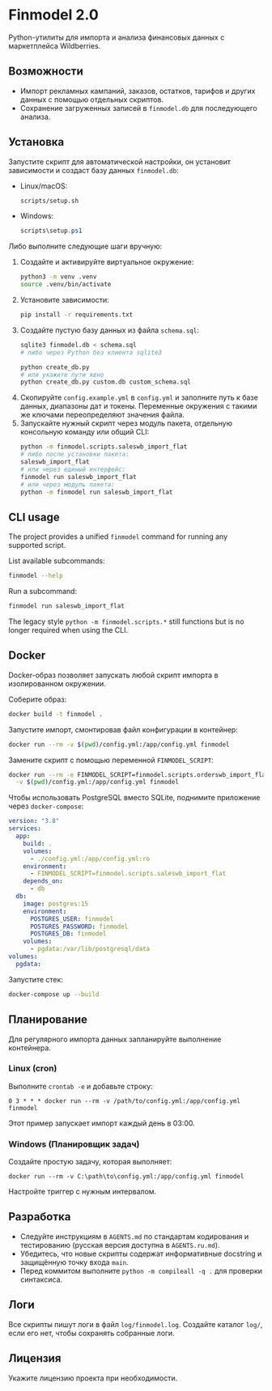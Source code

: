 # Finmodel 2.0

Python-утилиты для импорта и анализа финансовых данных с маркетплейса Wildberries.

## Возможности
- Импорт рекламных кампаний, заказов, остатков, тарифов и других данных с помощью отдельных скриптов.
- Сохранение загруженных записей в `finmodel.db` для последующего анализа.

## Установка
Запустите скрипт для автоматической настройки, он установит зависимости и создаст базу данных `finmodel.db`:

- Linux/macOS:
  ```bash
  scripts/setup.sh
  ```
- Windows:
  ```powershell
  scripts\setup.ps1
  ```

Либо выполните следующие шаги вручную:
1. Создайте и активируйте виртуальное окружение:
   ```bash
   python3 -m venv .venv
   source .venv/bin/activate
   ```
2. Установите зависимости:
   ```bash
   pip install -r requirements.txt
   ```
3. Создайте пустую базу данных из файла `schema.sql`:
   ```bash
   sqlite3 finmodel.db < schema.sql
   # либо через Python без клиента sqlite3

   python create_db.py
   # или укажите пути явно
   python create_db.py custom.db custom_schema.sql

   ```
4. Скопируйте `config.example.yml` в `config.yml` и заполните путь к базе данных, диапазоны дат и токены. Переменные окружения с такими же ключами переопределяют значения файла.
5. Запускайте нужный скрипт через модуль пакета, отдельную консольную команду или общий CLI:
   ```bash
   python -m finmodel.scripts.saleswb_import_flat
   # либо после установки пакета:
   saleswb_import_flat
   # или через единый интерфейс:
   finmodel run saleswb_import_flat
   # или через модуль пакета:
   python -m finmodel run saleswb_import_flat
   ```

## CLI usage

The project provides a unified `finmodel` command for running any supported script.

List available subcommands:

```bash
finmodel --help
```

Run a subcommand:

```bash
finmodel run saleswb_import_flat
```

The legacy style `python -m finmodel.scripts.*` still functions but is no longer required when using the CLI.

## Docker
Docker-образ позволяет запускать любой скрипт импорта в изолированном окружении.

Соберите образ:

```bash
docker build -t finmodel .
```

Запустите импорт, смонтировав файл конфигурации в контейнер:

```bash
docker run --rm -v $(pwd)/config.yml:/app/config.yml finmodel
```

Замените скрипт с помощью переменной `FINMODEL_SCRIPT`:

```bash
docker run --rm -e FINMODEL_SCRIPT=finmodel.scripts.orderswb_import_flat \
  -v $(pwd)/config.yml:/app/config.yml finmodel
```

Чтобы использовать PostgreSQL вместо SQLite, поднимите приложение через `docker-compose`:

```yaml
version: "3.8"
services:
  app:
    build: .
    volumes:
      - ./config.yml:/app/config.yml:ro
    environment:
      - FINMODEL_SCRIPT=finmodel.scripts.saleswb_import_flat
    depends_on:
      - db
  db:
    image: postgres:15
    environment:
      POSTGRES_USER: finmodel
      POSTGRES_PASSWORD: finmodel
      POSTGRES_DB: finmodel
    volumes:
      - pgdata:/var/lib/postgresql/data
volumes:
  pgdata:
```

Запустите стек:

```bash
docker-compose up --build
```

## Планирование
Для регулярного импорта данных запланируйте выполнение контейнера.

### Linux (cron)
Выполните `crontab -e` и добавьте строку:

```
0 3 * * * docker run --rm -v /path/to/config.yml:/app/config.yml finmodel
```

Этот пример запускает импорт каждый день в 03:00.

### Windows (Планировщик задач)
Создайте простую задачу, которая выполняет:

```
docker run --rm -v C:\path\to\config.yml:/app/config.yml finmodel
```

Настройте триггер с нужным интервалом.

## Разработка
- Следуйте инструкциям в `AGENTS.md` по стандартам кодирования и тестированию (русская версия доступна в `AGENTS.ru.md`).
- Убедитесь, что новые скрипты содержат информативные docstring и защищённую точку входа `main`.
- Перед коммитом выполните `python -m compileall -q .` для проверки синтаксиса.

## Логи
Все скрипты пишут логи в файл `log/finmodel.log`. Создайте каталог `log/`, если его нет, чтобы сохранять собранные логи.

## Лицензия
Укажите лицензию проекта при необходимости.

